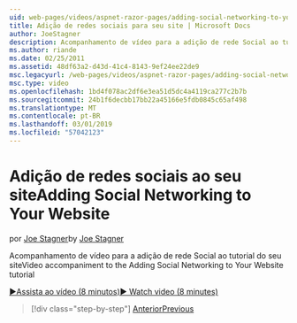 ```yaml
---
uid: web-pages/videos/aspnet-razor-pages/adding-social-networking-to-your-website
title: Adição de redes sociais para seu site | Microsoft Docs
author: JoeStagner
description: Acompanhamento de vídeo para a adição de rede Social ao tutorial do seu site
ms.author: riande
ms.date: 02/25/2011
ms.assetid: 48df63a2-d43d-41c4-8143-9ef24ee22de9
msc.legacyurl: /web-pages/videos/aspnet-razor-pages/adding-social-networking-to-your-website
msc.type: video
ms.openlocfilehash: 1bd4f078ac2df6e3ea51d5dc4a4119ca277c2b7b
ms.sourcegitcommit: 24b1f6decbb17bb22a45166e5fdb0845c65af498
ms.translationtype: MT
ms.contentlocale: pt-BR
ms.lasthandoff: 03/01/2019
ms.locfileid: "57042123"
---
```

<a name="adding-social-networking-to-your-website"></a><span data-ttu-id="cd551-103">Adição de redes sociais ao seu site</span><span class="sxs-lookup"><span data-stu-id="cd551-103">Adding Social Networking to Your Website</span></span>
====================
<span data-ttu-id="cd551-104">por [Joe Stagner](https://github.com/JoeStagner)</span><span class="sxs-lookup"><span data-stu-id="cd551-104">by [Joe Stagner](https://github.com/JoeStagner)</span></span>

<span data-ttu-id="cd551-105">Acompanhamento de vídeo para a adição de rede Social ao tutorial do seu site</span><span class="sxs-lookup"><span data-stu-id="cd551-105">Video accompaniment to the Adding Social Networking to Your Website tutorial</span></span>

[<span data-ttu-id="cd551-106">&#9654;Assista ao vídeo (8 minutos)</span><span class="sxs-lookup"><span data-stu-id="cd551-106">&#9654; Watch video (8 minutes)</span></span>](https://channel9.msdn.com/Blogs/ASP-NET-Site-Videos/adding-social-networking-to-your-website)

> [!div class="step-by-step"]
> [<span data-ttu-id="cd551-107">Anterior</span><span class="sxs-lookup"><span data-stu-id="cd551-107">Previous</span></span>](adding-search-to-your-web-site.md)
